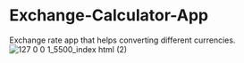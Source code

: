 # Exchange-Calculator-App
Exchange rate app that helps converting different currencies.
![127 0 0 1_5500_index html (2)](https://user-images.githubusercontent.com/98593592/193253209-a123f25e-bf9c-474c-9001-55d0d7c212d1.png)
